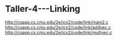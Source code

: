 # Taller-4---Linking
http://csapp.cs.cmu.edu/2e/ics2/code/link/main2.c
http://csapp.cs.cmu.edu/2e/ics2/code/link/addvec.c
http://csapp.cs.cmu.edu/2e/ics2/code/link/multvec.c
